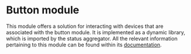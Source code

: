 # Button module

This module offers a solution for interacting with devices that are associated with the button module.
It is implemented as a dynamic library, which is imported by the status aggregator.
All the relevant information pertaining to this module can be found within its [documentation](https://docs.google.com/document/d/1PlowWOIB7ham_R_R7CO75dXpNk8Qu3xh616H8uB8XJw/edit).